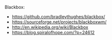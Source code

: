 Blackbox:

  - https://github.com/bradleythughes/blackbox/
  - https://sourceforge.net/projects/blackboxwm/
  - http://en.wikipedia.org/wiki/Blackbox
  - https://blog.spiralofhope.com/?p=24612
